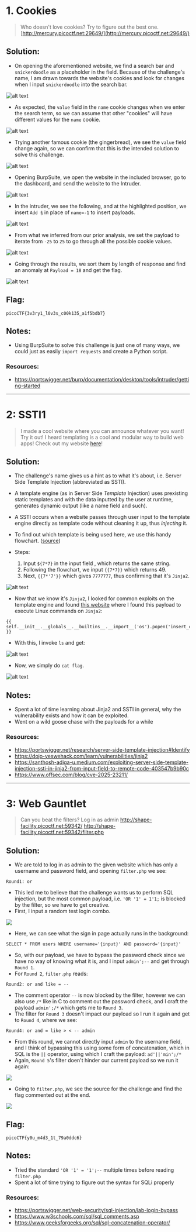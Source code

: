 # 1. Cookies
> Who doesn't love cookies? Try to figure out the best one. [http://mercury.picoctf.net:29649/](http://mercury.picoctf.net:29649/)
## Solution:
- On opening the aforementioned website, we find a search bar and `snickerdoodle` as a placeholder in the field. Because of the challenge's name, I am drawn towards the website's cookies and look for changes when I input `snickerdoodle` into the search bar.

![alt text](assets_webex/main.png)

- As expected, the `value` field in the `name` cookie changes when we enter the search term, so we can assume that other "cookies" will have different values for the `name` cookie.

![alt text](assets_webex/check.png)

- Trying another famous cookie (the gingerbread), we see the `value` field change again, so we can confirm that this is the intended solution to solve this challenge.

![alt text](assets_webex/gingerbread.png)

- Opening BurpSuite, we open the website in the included browser, go to the dashboard, and send the website to the Intruder.

![alt text](assets_webex/dashboard.png)

- In the intruder, we see the following, and at the highlighted position, we insert `Add §` in place of `name=-1` to insert payloads.

![alt text](assets_webex/intruder.png)

- From what we inferred from our prior analysis, we set the payload to iterate from `-25` to `25` to go through all the possible cookie values.

![alt text](assets_webex/payload.png)

- Going through the results, we sort them by length of response and find an anomaly at `Payload = 18` and get the flag.

![alt text](assets_webex/flag.png)

## Flag:
`picoCTF{3v3ry1_l0v3s_c00k135_a1f5bdb7}`

## Notes:
- Using BurpSuite to solve this challenge is just one of many ways, we could just as easily `import requests` and create a Python script.
### Resources:
- https://portswigger.net/burp/documentation/desktop/tools/intruder/getting-started

***

# 2: SSTI1
> I made a cool website where you can announce whatever you want! Try it out! I heard templating is a cool and modular way to build web apps! Check out my website [here](http://rescued-float.picoctf.net:59013/)!
## Solution:
- The challenge's name gives us a hint as to what it's about, i.e. Server Side Template Injection (abbreviated as SSTI).
- A template engine (as in Server Side *Template* Injection) uses prexisting static templates and with the data inputted by the user at runtime, generates dynamic output (like a name field and such).
- A SSTI occurs when a website passes through user input to the template engine directly as template code without cleaning it up, thus *injecting* it.

- To find out which template is being used here, we use this handy flowchart. ([source](https://portswigger.net/research/server-side-template-injection#Identify))
- Steps:
  1) Input `${7*7}` in the input field , which returns the same string.
  2) Following the flowchart, we input `{{7*7}}` which returns 49.
  3) Next, `{{7*'7'}}` which gives `7777777`, thus confirming that it's `Jinja2`.

![alt text](assets_webex/flowchart.jpg)

- Now that we know it's `Jinja2`, I looked for common exploits on the template engine and found [this website](https://dojo-yeswehack.com/learn/vulnerabilities/jinja2) where I found this payload to execute Linux commands on `Jinja2`:
```
{{ self.__init__.__globals__.__builtins__.__import__('os').popen('insert_command').read() }}
```

- With this, I invoke `ls` and get:

![alt text](assets_webex/ls-output.png)

- Now, we simply do `cat flag`.

![alt text](asset_webex/flag-ssti.png)

## Notes:
- Spent a lot of time learning about Jinja2 and SSTI in general, why the vulnerability exists and how it can be exploited.
- Went on a wild goose chase with the payloads for a while
### Resources:
- https://portswigger.net/research/server-side-template-injection#Identify
- https://dojo-yeswehack.com/learn/vulnerabilities/jinja2
- https://santhosh-adiga-u.medium.com/exploiting-server-side-template-injection-ssti-in-jinja2-from-input-field-to-remote-code-403547b9b90c
- https://www.offsec.com/blog/cve-2025-23211/
***
# 3: Web Gauntlet
> Can you beat the filters? Log in as admin http://shape-facility.picoctf.net:59342/ http://shape-facility.picoctf.net:59342/filter.php
## Solution:
- We are told to log in as admin to the given website which has only a username and password field, and opening `filter.php` we see:
```
Round1: or
```
- This led me to believe that the challenge wants us to perform SQL injection, but the most common payload, i.e. `'OR '1' = 1'1;` is blocked by the filter, so we have to get creative.
- First, I input a random test login combo.

![](assets_webex/test.png)

- Here, we can see what the sign in page actually runs in the background:
```
SELECT * FROM users WHERE username='{input}' AND password='{input}'
```
- So, with our payload, we have to bypass the password check since we have no way of knowing what it is, and I input `admin';--` and get through `Round 1`.
- For `Round 2`, `filter.php` reads:
```
Round2: or and like = --
```
- The comment operator `--` is now blocked by the filter, however we can also use `/*` like in C to comment out the password check, and I craft the payload `admin';/*` which gets me to `Round 3`.
- The filter for `Round 3` doesn't impact our payload so I run it again and get to `Round 4`, where we see:
```
Round4: or and = like > < -- admin
```
- From this round, we cannot directly input `admin` to the username field, and I think of bypassing this using some form of concatenation, which in SQL is the `||` operator, using which I craft the payload: `ad'||'min';/*`
- Again, `Round 5`'s filter doen't hinder our current payload so we run it again:

![](assets_webex/r5.png)

- Going to `filter.php`, we see the source for the challenge and find the flag commented out at the end.

![](assets_webex/filter-final.png)

## Flag:
`picoCTF{y0u_m4d3_1t_79a0ddc6}`

## Notes:
- Tried the standard `'OR '1' = '1';--` multiple times before reading `filter.php`
- Spent a lot of time trying to figure out the syntax for SQLi properly
### Resources:
- https://portswigger.net/web-security/sql-injection/lab-login-bypass
- https://www.w3schools.com/sql/sql_comments.asp
- https://www.geeksforgeeks.org/sql/sql-concatenation-operator/
